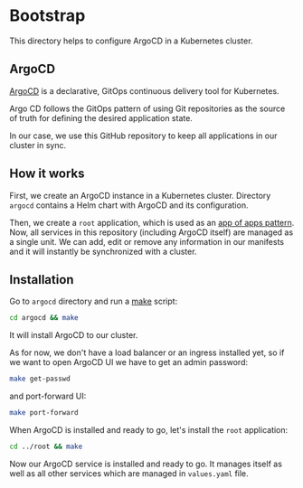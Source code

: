 # Bootstrap
This directory helps to configure ArgoCD in a Kubernetes cluster.

## ArgoCD
[ArgoCD](https://argo-cd.readthedocs.io/en/stable/) is a declarative, GitOps continuous delivery tool for Kubernetes.

Argo CD follows the GitOps pattern of using Git repositories as the source of truth for defining the desired application state.

In our case, we use this GitHub repository to keep all applications in our cluster in sync.

## How it works
First, we create an ArgoCD instance in a Kubernetes cluster. 
Directory `argocd` contains a Helm chart with ArgoCD and its configuration.

Then, we create a `root` application, which is used as an [app of apps pattern](https://argo-cd.readthedocs.io/en/stable/operator-manual/cluster-bootstrapping/). Now, all services in this repository (including ArgoCD itself) are managed as a single unit. We can add, edit or remove any information in our manifests and it will instantly be synchronized with a cluster.

## Installation
Go to `argocd` directory and run a [make](./argocd/Makefile) script:
```bash
cd argocd && make
```
It will install ArgoCD to our cluster.

As for now, we don't have a load balancer or an ingress installed yet, so if we want to open ArgoCD UI we have to get an admin password:
```bash
make get-passwd
```
and port-forward UI:
```bash
make port-forward
```

When ArgoCD is installed and ready to go, let's install the `root` application:
```bash
cd ../root && make
```

Now our ArgoCD service is installed and ready to go. It manages itself as well as all other services which are managed in `values.yaml` file.